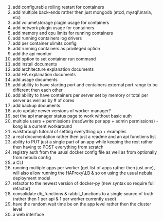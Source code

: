 1. add configurable rolling restart for containers
2. add multiple back-ends rather then just mongodb (etcd, mysql\maria, etc)
3. add volume\storage plugin usage for containers
4. add network plugin usage for containers
5. add memory and cpu limits for running containers
6. add running containers log drivers
7. add per container ulimits config
8. add running containers as privileged option
9. add the api monitor
10. add option to set container run command 
11. add install documents
12. add architecture explanation documents
13. add HA explanation documents
14. add usage documents
15. add ability to have starting port and containers external port range to be different then each other
16. add ability to have containers per server set by memory or total per server as well as by # of cores
17. add backup documents
18. auto update newer versions of worker-manager?
19. set the api manager status page to work without basic auth
20. multiple users + permissions (read\write per app + admin permissions) - kong is a current workaround
21. walkthrough tutorial of setting everything up + examples
22. a real documentation rather then just a readme and an api functions list
23. ability to PUT just a single part of an app while keeping the rest rather then having to POST everything from scratch
24. registry auth from the usual docker config file as well as from optionally from nebula config
25. a CLI
26. running multiple apps per worker (get list of apps rather then just one), will also allow running the HAProxy\LB & so on using the usual nebula deployment model
27. refactor to the newest version of docker-py (new syntax so require full refactor)
28. consolidate db_functions & rabbit_functions to a single source of truth (rather then 1 per api & 1 per worker currently used)
29. have the random wait time be on the app level rather then the cluster level
30. a web interface